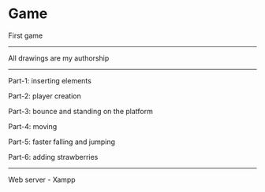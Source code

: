 # Game
First game

----------------

All drawings are my authorship

----------------

Part-1: inserting elements

Part-2: player creation

Part-3: bounce and standing on the platform

Part-4: moving

Part-5: faster falling and jumping

Part-6: adding strawberries

----------------

Web server - Xampp
